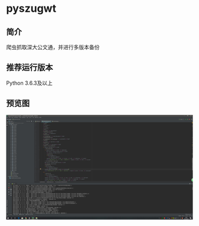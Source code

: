 # pyszugwt

## 简介

爬虫抓取深大公文通，并进行多版本备份

## 推荐运行版本

Python 3.6.3及以上

## 预览图

![Preview](https://github.com/susc/pyszugwt/blob/master/preview.jpg?raw=true "Preview")
